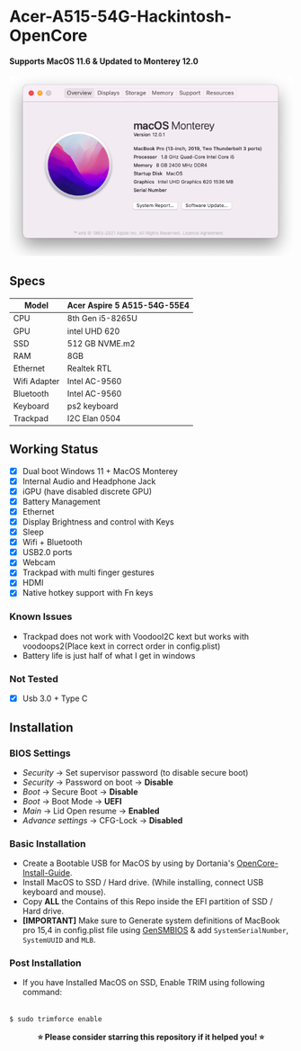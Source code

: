# Acer-A515-54G-Hackintosh-OpenCore

#### Supports MacOS 11.6 & Updated to Monterey 12.0

<p align="center">
  <img src="https://raw.githubusercontent.com/adeelpm/Acer-Aspire-A515-54G-CPU-i5-8265u/main/Images/About_Mac.png" alt="Specs">
</p>

## Specs

|Model|Acer Aspire 5 A515-54G-55E4|
|---|---|
|CPU|8th Gen i5-8265U|
|GPU|intel UHD 620|
|SSD|512 GB NVME.m2|
|RAM|8GB|
|Ethernet|Realtek RTL|
|Wifi Adapter|Intel AC-9560|
|Bluetooth|Intel AC-9560|
|Keyboard|ps2 keyboard|
|Trackpad|I2C Elan 0504|

## Working Status

- [x] Dual boot Windows 11 + MacOS Monterey
- [x] Internal Audio and Headphone Jack
- [x] iGPU (have disabled discrete GPU)
- [x] Battery Management
- [x] Ethernet
- [x] Display Brightness and control with Keys
- [x] Sleep
- [x] Wifi + Bluetooth
- [x] USB2.0 ports
- [x] Webcam
- [x] Trackpad with multi finger gestures 
- [x] HDMI
- [x] Native hotkey support with Fn keys

 ### Known Issues
- Trackpad does not work with VoodooI2C kext but works with voodoops2(Place kext in correct order in config.plist)
- Battery life is just half of what I get in windows 

### Not Tested
- [x] Usb 3.0 + Type C

## Installation 

### BIOS Settings
* *Security* → Set supervisor password (to disable secure boot)
* *Security* → Password on boot → **Disable**
* *Boot* → Secure Boot → **Disable**
* *Boot* → Boot Mode → **UEFI**
* *Main* → Lid Open resume → **Enabled**
* *Advance settings* → CFG-Lock → **Disabled**

###  Basic Installation

- Create a Bootable USB for MacOS by using by Dortania's [OpenCore-Install-Guide](https://dortania.github.io/OpenCore-Install-Guide/installer-guide/).
- Install MacOS to SSD / Hard drive. (While installing, connect USB keyboard and mouse).
- Copy **ALL** the Contains of this Repo inside the EFI partition of SSD / Hard drive.
- **[IMPORTANT]** Make sure to Generate system definitions of MacBook pro 15,4 in config.plist file using [GenSMBIOS](https://github.com/corpnewt/GenSMBIOS) & add `SystemSerialNumber`, `SystemUUID` and `MLB`.

### Post Installation
- If you have Installed MacOS on SSD, Enable TRIM using following command:

```sh

$ sudo trimforce enable

```


<p align="center">
<b>⭐ Please consider starring this repository if it helped you! ⭐</b>
</p>
